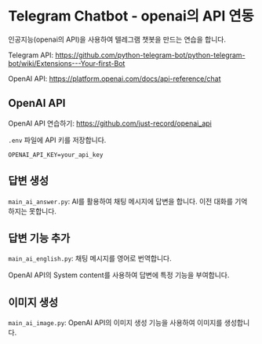 # Telegram Chatbot - openai의 API 연동

인공지능(openai의 API)을 사용하여 텔레그램 챗봇을 만드는 연습을 합니다.

Telegram API: <https://github.com/python-telegram-bot/python-telegram-bot/wiki/Extensions---Your-first-Bot>

OpenAI API: <https://platform.openai.com/docs/api-reference/chat>

## OpenAI API

OpenAI API 연습하기: <https://github.com/just-record/openai_api>

`.env` 파일에 API 키를 저장합니다.

```shell
OPENAI_API_KEY=your_api_key
```

## 답변 생성

`main_ai_answer.py`: AI를 활용하여 채팅 메시지에 답변을 합니다. 이전 대화를 기억 하지는 못합니다.

## 답변 기능 추가

`main_ai_english.py`: 채팅 메시지를 영어로 번역합니다.

OpenAI API의 System content를 사용하여 답변에 특정 기능을 부여합니다.

## 이미지 생성

`main_ai_image.py`: OpenAI API의 이미지 생성 기능을 사용하여 이미지를 생성합니다.
